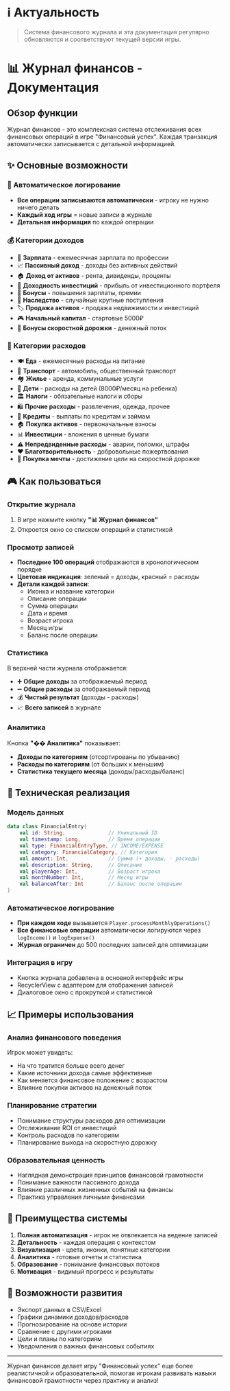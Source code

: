 # ℹ️ Актуальность
> Система финансового журнала и эта документация регулярно обновляются и соответствуют текущей версии игры.

# 📊 Журнал финансов - Документация

## Обзор функции

Журнал финансов - это комплексная система отслеживания всех финансовых операций в игре "Финансовый успех". Каждая транзакция автоматически записывается с детальной информацией.

## ✨ Основные возможности

### 📝 Автоматическое логирование
- **Все операции записываются автоматически** - игроку не нужно ничего делать
- **Каждый ход игры** = новые записи в журнале
- **Детальная информация** по каждой операции

### 💰 Категории доходов
- 💼 **Зарплата** - ежемесячная зарплата по профессии
- 📈 **Пассивный доход** - доходы без активных действий
- 🏠 **Доход от активов** - рента, дивиденды, проценты
- 💎 **Доходность инвестиций** - прибыль от инвестиционного портфеля
- 🎁 **Бонусы** - повышения зарплаты, премии
- 👴 **Наследство** - случайные крупные поступления
- 🏷️ **Продажа активов** - продажа недвижимости и инвестиций
- 🎮 **Начальный капитал** - стартовые 5000₽
- 🚀 **Бонусы скоростной дорожки** - денежный поток

### 💸 Категории расходов
- 🍽️ **Еда** - ежемесячные расходы на питание
- 🚗 **Транспорт** - автомобиль, общественный транспорт
- 🏘️ **Жилье** - аренда, коммунальные услуги
- 👶 **Дети** - расходы на детей (8000₽/месяц на ребенка)
- 🏛️ **Налоги** - обязательные налоги и сборы
- 🛍️ **Прочие расходы** - развлечения, одежда, прочее
- 🏦 **Кредиты** - выплаты по кредитам и займам
- 🏠 **Покупка активов** - первоначальные взносы
- 📊 **Инвестиции** - вложения в ценные бумаги
- ⚠️ **Непредвиденные расходы** - аварии, поломки, штрафы
- ❤️ **Благотворительность** - добровольные пожертвования
- 🎯 **Покупка мечты** - достижение цели на скоростной дорожке

## 🎮 Как пользоваться

### Открытие журнала
1. В игре нажмите кнопку **"📊 Журнал финансов"**
2. Откроется окно со списком операций и статистикой

### Просмотр записей
- **Последние 100 операций** отображаются в хронологическом порядке
- **Цветовая индикация**: зеленый = доходы, красный = расходы
- **Детали каждой записи**:
  - Иконка и название категории
  - Описание операции
  - Сумма операции
  - Дата и время
  - Возраст игрока
  - Месяц игры
  - Баланс после операции

### Статистика
В верхней части журнала отображается:
- ➕ **Общие доходы** за отображаемый период
- ➖ **Общие расходы** за отображаемый период
- 💰 **Чистый результат** (доходы - расходы)
- 📈 **Всего записей** в журнале

### Аналитика
Кнопка **"�� Аналитика"** показывает:
- **Доходы по категориям** (отсортированы по убыванию)
- **Расходы по категориям** (от больших к меньшим)
- **Статистика текущего месяца** (доходы/расходы/баланс)

## 🔧 Техническая реализация

### Модель данных
```kotlin
data class FinancialEntry(
    val id: String,              // Уникальный ID
    val timestamp: Long,         // Время операции
    val type: FinancialEntryType, // INCOME/EXPENSE
    val category: FinancialCategory, // Категория
    val amount: Int,             // Сумма (+ доходы, - расходы)
    val description: String,     // Описание
    val playerAge: Int,          // Возраст игрока
    val monthNumber: Int,        // Месяц игры
    val balanceAfter: Int        // Баланс после операции
)
```

### Автоматическое логирование
- **При каждом ходе** вызывается `Player.processMonthlyOperations()`
- **Все финансовые операции** автоматически логируются через `logIncome()` и `logExpense()`
- **Журнал ограничен** до 500 последних записей для оптимизации

### Интеграция в игру
- Кнопка журнала добавлена в основной интерфейс игры
- RecyclerView с адаптером для отображения записей
- Диалоговое окно с прокруткой и статистикой

## 📈 Примеры использования

### Анализ финансового поведения
Игрок может увидеть:
- На что тратится больше всего денег
- Какие источники дохода самые эффективные
- Как меняется финансовое положение с возрастом
- Влияние покупки активов на денежный поток

### Планирование стратегии
- Понимание структуры расходов для оптимизации
- Отслеживание ROI от инвестиций
- Контроль расходов по категориям
- Планирование выхода на скоростную дорожку

### Образовательная ценность
- Наглядная демонстрация принципов финансовой грамотности
- Понимание важности пассивного дохода
- Влияние различных жизненных событий на финансы
- Практика управления личными финансами

## 🎯 Преимущества системы

1. **Полная автоматизация** - игрок не отвлекается на ведение записей
2. **Детальность** - каждая операция с контекстом
3. **Визуализация** - цвета, иконки, понятные категории  
4. **Аналитика** - готовые отчеты и статистика
5. **Образование** - понимание финансовых потоков
6. **Мотивация** - видимый прогресс и результаты

## 🔮 Возможности развития

- Экспорт данных в CSV/Excel
- Графики динамики доходов/расходов
- Прогнозирование на основе истории
- Сравнение с другими игроками
- Цели и планы по категориям
- Уведомления о важных финансовых событиях

---

Журнал финансов делает игру "Финансовый успех" еще более реалистичной и образовательной, помогая игрокам развивать навыки финансовой грамотности через практику и анализ!